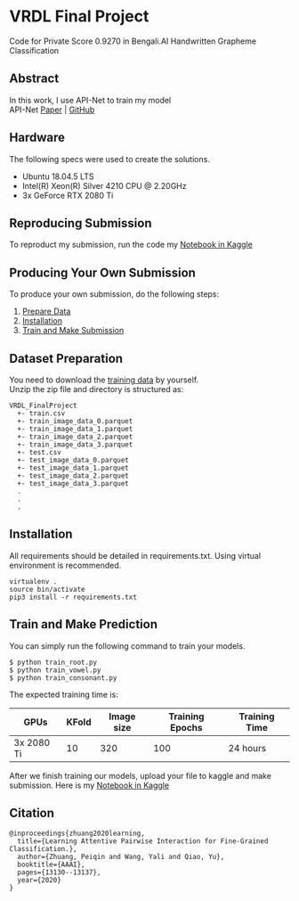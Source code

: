 # VRDL Final Project
Code for Private Score 0.9270 in Bengali.AI Handwritten Grapheme Classification

## Abstract
In this work, I use API-Net to train my model<br>
API-Net [Paper](https://arxiv.org/pdf/2002.10191.pdf) | [GitHub](https://github.com/PeiqinZhuang/API-Net)

## Hardware
The following specs were used to create the solutions.
- Ubuntu 18.04.5 LTS
- Intel(R) Xeon(R) Silver 4210 CPU @ 2.20GHz
- 3x GeForce RTX 2080 Ti

## Reproducing Submission
To reproduct my submission, run the code my [Notebook in Kaggle](https://www.kaggle.com/jia072/bengali-ai)

## Producing Your Own Submission
To produce your own submission, do the following steps:
1. [Prepare Data](#dataset-preparation)
2. [Installation](#installation)
3. [Train and Make Submission](#train-and-make-prediction)


## Dataset Preparation
You need to download the [training data](https://www.kaggle.com/c/bengaliai-cv19/data) by yourself.<br>
Unzip the zip file and directory is structured as:
```
VRDL_FinalProject
  +- train.csv
  +- train_image_data_0.parquet
  +- train_image_data_1.parquet
  +- train_image_data_2.parquet
  +- train_image_data_3.parquet
  +- test.csv
  +- test_image_data_0.parquet
  +- test_image_data_1.parquet
  +- test_image_data_2.parquet
  +- test_image_data_3.parquet
  .
  .
  .
```

## Installation
All requirements should be detailed in requirements.txt. Using virtual environment is recommended.
```
virtualenv .
source bin/activate
pip3 install -r requirements.txt
```

## Train and Make Prediction
You can simply run the following command to train your models.
```
$ python train_root.py
$ python train_vowel.py
$ python train_consonant.py
```

The expected training time is:

GPUs | KFold | Image size | Training Epochs | Training Time
------------- | ------------- | ------------- | ------------- | -------------
3x 2080 Ti | 10 | 320 | 100 | 24 hours

After we finish training our models, upload your file to kaggle and make submission.
Here is my [Notebook in Kaggle](https://www.kaggle.com/jia072/bengali-ai)

## Citation
```
@inproceedings{zhuang2020learning,
  title={Learning Attentive Pairwise Interaction for Fine-Grained Classification.},
  author={Zhuang, Peiqin and Wang, Yali and Qiao, Yu},
  booktitle={AAAI},
  pages={13130--13137},
  year={2020}
}
```
